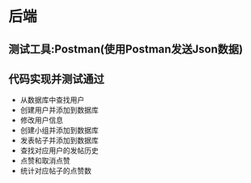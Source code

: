 # 后端

## 测试工具:Postman(使用Postman发送Json数据)

## 代码实现并测试通过

* 从数据库中查找用户
* 创建用户并添加到数据库
* 修改用户信息
* 创建小组并添加到数据库
* 发表帖子并添加到数据库
* 查找对应用户的发帖历史
* 点赞和取消点赞
* 统计对应帖子的点赞数
